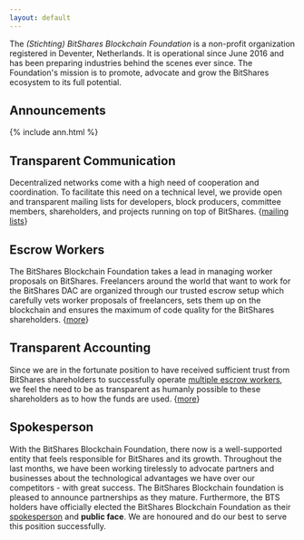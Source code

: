 ```yaml
---
layout: default
---
```


The *(Stichting) BitShares Blockchain Foundation* is a non-profit organization
registered in Deventer, Netherlands. It is operational since June 2016 and has
been preparing industries behind the scenes ever since. The Foundation's mission
is to promote, advocate and grow the BitShares ecosystem to its full potential.

## Announcements

{% include ann.html %}

## Transparent Communication

Decentralized networks come with a high need of cooperation and coordination.
To facilitate this need on a technical level, we provide open and transparent
mailing lists for developers, block producers, committee members, shareholders,
and projects running on top of BitShares.
{[mailing lists](http://lists.bitshares.foundation)}

## Escrow Workers

The BitShares Blockchain Foundation takes a lead in managing worker proposals on
BitShares. Freelancers around the world that want to work for the BitShares DAC
are organized through our trusted escrow setup which carefully vets worker
proposals of freelancers, sets them up on the blockchain and ensures the maximum
of code quality for the BitShares shareholders. {[more](/worker)}

## Transparent Accounting

Since we are in the fortunate position to have received sufficient trust from
BitShares shareholders to successfully operate [multiple escrow
workers](http://www.bitshares.foundation/worker), we feel the need to be as
transparent as humanly possible to these shareholders as to how the funds are
used. {[more](/accounting)}

## Spokesperson

With the BitShares Blockchain Foundation, there now is a well-supported entity
that feels responsible for BitShares and its growth. Throughout the last months,
we have been working tirelessly to advocate partners and businesses about the
technological advantages we have over our competitors - with great success. The
BitShares Blockchain foundation is pleased to announce partnerships as they
mature. Furthermore, the BTS holders have officially elected the BitShares
Blockchain Foundation as their [spokesperson](/spokesperson) and **public
face**. We are honoured and do our best to serve this position successfully.
